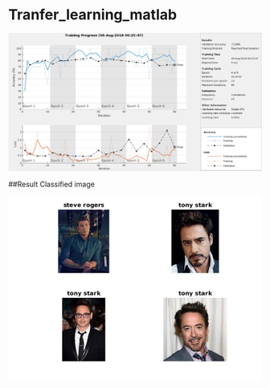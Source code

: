 # Tranfer_learning_matlab

![alt text](https://github.com/Satyam-agarwal/Tranfer_learning_matlab/blob/master/TrainingReport.png)


##Result Classified image

![alt text](https://github.com/Satyam-agarwal/Tranfer_learning_matlab/blob/master/untitled.jpg)


